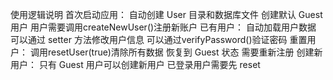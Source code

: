 使用逻辑说明
首次启动应用：
自动创建 User 目录和数据库文件
创建默认 Guest 用户
用户需要调用createNewUser()注册新账户
已有用户：
自动加载用户数据
可以通过 setter 方法修改用户信息
可以通过verifyPassword()验证密码
重置用户：
调用resetUser(true)清除所有数据
恢复到 Guest 状态
需要重新注册
创建新用户：
只有 Guest 用户可以创建新用户
已登录用户需要先 reset
